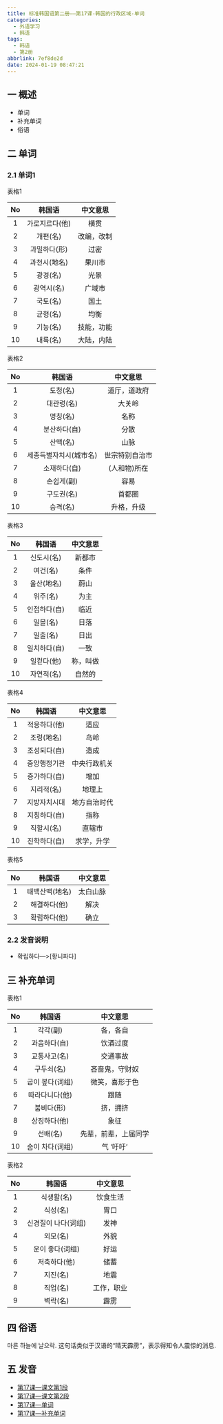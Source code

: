 ```yaml
---
title: 标准韩国语第二册——第17课-韩国的行政区域-单词
categories:
  - 外语学习
  - 韩语
tags:
  - 韩语
  - 第2册
abbrlink: 7ef8de2d
date: 2024-01-19 08:47:21
---
```

## 一 概述

* 单词
* 补充单词
* 俗语

<!--more-->

## 二  单词

### 2.1 单词1

表格1

|  No  |     韩国语     |  中文意思  |
| :--: | :------------: | :--------: |
|  1   | 가로지르다(他) |    横贯    |
|  2   |    개편(名)    | 改编，改制 |
|  3   |  과밀하다(形)  |    过密    |
|  4   |  과천시(地名)  |   果川市   |
|  5   |    광경(名)    |    光景    |
|  6   |   광역시(名)   |   广域市   |
|  7   |    국토(名)    |    国土    |
|  8   |    균형(名)    |    均衡    |
|  9   |    기능(名)    | 技能，功能 |
|  10  |    내륙(名)    | 大陆，内陆 |

表格2

|  No  |         韩国语         |    中文意思    |
| :--: | :--------------------: | :------------: |
|  1   |        도청(名)        |  道厅，道政府  |
|  2   |       대관령(名)       |     大关岭     |
|  3   |        명칭(名)        |      名称      |
|  4   |      분산하다(自)      |      分散      |
|  5   |        산맥(名)        |      山脉      |
|  6   | 세종득별자치시(城市名) | 世宗特别自治市 |
|  7   |      소재하다(自)      |  (人和物)所在  |
|  8   |       손쉽게(副)       |      容易      |
|  9   |       구도권(名)       |     首都圈     |
|  10  |        승격(名)        |   升格，升级   |

表格3

|  No  |    韩国语    | 中文意思 |
| :--: | :----------: | :------: |
|  1   |  신도시(名)  |  新都市  |
|  2   |   여건(名)   |   条件   |
|  3   |  울산(地名)  |   蔚山   |
|  4   |   위주(名)   |   为主   |
|  5   | 인접하다(自) |   临近   |
|  6   |   일몰(名)   |   日落   |
|  7   |   일출(名)   |   日出   |
|  8   | 일치하다(自) |   一致   |
|  9   |  일컫다(他)  | 称，叫做 |
|  10  |  자연적(名)  |  自然的  |

表格4

|  No  |    韩国语    |   中文意思   |
| :--: | :----------: | :----------: |
|  1   | 적응하다(他) |     适应     |
|  2   |  조령(地名)  |     鸟岭     |
|  3   | 조성되다(自) |     造成     |
|  4   | 중앙행정기관 | 中央行政机关 |
|  5   | 증가하다(自) |     增加     |
|  6   |  지리적(名)  |    地理上    |
|  7   | 지방자치시대 | 地方自治时代 |
|  8   | 지칭하다(自) |     指称     |
|  9   |  직할시(名)  |    直辖市    |
|  10  | 진학하다(自) |  求学，升学  |

表格5

|  No  |     韩国语     | 中文意思 |
| :--: | :------------: | :------: |
|  1   | 태백산맥(地名) | 太白山脉 |
|  2   |  해결하다(他)  |   解决   |
|  3   |  확립하다(他)  |   确立   |

### 2.2 发音说明

* 확립하다—>[황니파다]


## 三 补充单词

表格1

|  No  |     韩国语      |       中文意思       |
| :--: | :-------------: | :------------------: |
|  1   |    각각(副)     |       各，各自       |
|  2   |  과음하다(自)   |       饮酒过度       |
|  3   |  교통사고(名)   |       交通事故       |
|  4   |   구두쇠(名)    |    吝啬鬼，守财奴    |
|  5   | 굽이 봎다(词组) |    微笑，喜形于色    |
|  6   | 따라다니다(他)  |         跟随         |
|  7   |   붐비다(形)    |       挤，拥挤       |
|  8   |  상징하다(他)   |         象征         |
|  9   |    선배(名)     | 先辈，前辈，上届同学 |
|  10  | 숨이 차다(词组) |      气 ‘吁吁’       |

表格2

|  No  |       韩国语        |  中文意思  |
| :--: | :-----------------: | :--------: |
|  1   |     식생활(名)      |  饮食生活  |
|  2   |      식성(名)       |    胃口    |
|  3   | 신경질이 나다(词组) |    发神    |
|  4   |      외모(名)       |    外貌    |
|  5   |   운이 좋다(词组)   |    好运    |
|  6   |    저축하다(他)     |    储蓄    |
|  7   |      지진(名)       |    地震    |
|  8   |      직업(名)       | 工作，职业 |
|  9   |      벽락(名)       |    霹雳    |

## 四 俗语

마른 하늘에 날으락. 这句话类似于汉语的“晴天霹雳”，表示得知令人震惊的消息.

## 五 发音

* [第17课—课文第1段][1]
* [第17课—课文第2段][2]
* [第17课—单词][3]
* [第17课—补充单词][4]



[1]:https://active.clewm.net/CZb5Mi?qrurl=http://qr31.cn/CZb5Mi&gtype=1&key=5e14f17a28387d88b04676148237cbd8e166fd5265
[2]:https://active.clewm.net/FezpWL?qrurl=http://qr31.cn/FezpWL&gtype=1&key=f6f0f176bbbf198fb04676e63fd5f68b15164a4309
[3]:https://active.clewm.net/F0Q3yx?qrurl=http://qr31.cn/F0Q3yx&gtype=1&key=dfd08178c1eb4b89804676705fe3704f9cf633e330
[4]:https://active.clewm.net/DBuaqz?qrurl=http://qr31.cn/DBuaqz&gtype=1&key=4106c17cdfacff22b04676fafd90fa283061e1f353